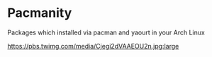 # Pacmanity
Packages which installed via pacman and yaourt in your Arch Linux

https://pbs.twimg.com/media/Cjegi2dVAAEOU2n.jpg:large
